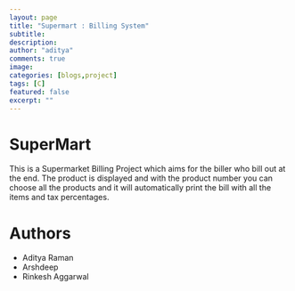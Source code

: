 ```yaml
---
layout: page
title: "Supermart : Billing System"
subtitle: 
description: 
author: "aditya"
comments: true
image: 
categories: [blogs,project]
tags: [C]
featured: false
excerpt: ""
---
```


# SuperMart
This is a Supermarket Billing Project which aims for the biller who bill out at the end. The product is displayed and with the product number you can choose all the products and it will automatically print the bill with all the items and tax percentages.

# Authors
- Aditya Raman
- Arshdeep
- Rinkesh Aggarwal


